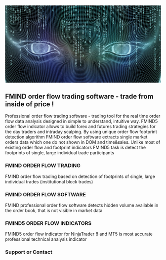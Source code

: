 ![image](/assets/images/cropped-artificial_intelligence_benefits_risk.jpg)
## FMIND order flow  trading software - trade from inside of price !
Professional order flow trading software - trading tool for the real time  order flow data analysis designed in simple to understand, intuitive way. FMIND5 order flow indicator allows to build forex and futures  trading strategies for the day traders and  intraday  scalping.  By using unique order flow footprint  detection algorithm FMIND order flow software extracts single market orders data which one do not shown in DOM and time&sales. Unlike most of existing order flow and footprint indicators FMIND5  task is detect  the footprints of single, large  individual trade participants
### FMIND ORDER FLOW TRADING
FMIND order flow trading based on detection of footprints of single, large individual trades (institutional block trades)
### FMIND ORDER FLOW SOFTWARE
FMIND professional order flow software detects hidden volume available in the order book, that is not visible in market data
### FMIND5 ORDER FLOW INDICATORS
FMIND5 order flow indicator  for NinjaTrader 8 and MT5 is most accurate professional technical analysis  indicator
### Support or Contact

